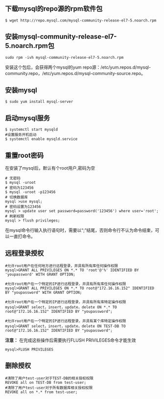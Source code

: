 ## 下载mysql的repo源的rpm软件包

    $ wget http://repo.mysql.com/mysql-community-release-el7-5.noarch.rpm

## 安装mysql-community-release-el7-5.noarch.rpm包

    sudo rpm -ivh mysql-community-release-el7-5.noarch.rpm

安装这个包后，会获得两个mysql的yum repo源：/etc/yum.repos.d/mysql-community.repo，/etc/yum.repos.d/mysql-community-source.repo。

## 安装mysql

    $ sudo yum install mysql-server
## 启动mysql服务
    $ systemctl start mysqld
    #设置服务开机启动
    $ systemctl enable mysqld.service
## 重置root密码
在安装了mysql后，默认有个root用户,密码为空

    # 无密码
    $ mysql -uroot
    # 密码为123456
    $ mysql -uroot -p123456
    # 切换数据库
    mysql >use mysql;
    # 密码设置为123456
    mysql > update user set password=password('123456') where user='root';
    # 刷新权限
    mysql > flush privileges;

在mysql命令行输入执行语句时，需要以“;”结尾，否则命令行不认为命令结束，可以一直打命令。
## 远程登录授权
    #允许root用户在任何地方进行远程登录，并具有所有库任何操作权限
    mysql>GRANT ALL PRIVILEGES ON *.* TO 'root'@'%' IDENTIFIED BY 'youpassword' WITH GRANT OPTION;

    #允许root用户在一个特定的IP进行远程登录，并具有所有库任何操作权限
    mysql>GRANT ALL PRIVILEGES ON *.* TO root@"172.16.16.152" IDENTIFIED BY "youpassword" WITH GRANT OPTION;

    #允许root用户在一个特定的IP进行远程登录，并具有所有库特定操作权限
    mysql>GRANT select，insert，update，delete ON *.* TO root@"172.16.16.152" IDENTIFIED BY "youpassword";

    #允许root用户在一个特定的IP进行远程登录，并具有某个库特定操作权限
    mysql>GRANT select，insert，update，delete ON TEST-DB TO root@"172.16.16.152" IDENTIFIED BY "youpassword";

**注意：**
在完成这些操作后需要执行FLUSH PRIVILEGES命令才能生效    
    
    mysql>FLUSH PRIVILEGES

## 删除授权
    #清除了用户test-user对于TEST-DB的相关授权权限
    REVOKE all on TEST-DB from test-user;
    #清除了用户test-user对于所有数据库相关授权权限
    REVOKE all on *.* from test-user;
